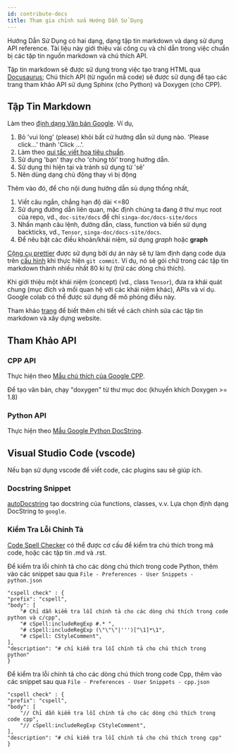 ```yaml
---
id: contribute-docs
title: Tham gia chỉnh sửa Hướng Dẫn Sử Dụng
---
```


<!-- Licensed to the Apache Software Foundation (ASF) under one or more contributor license agreements.  See the NOTICE file distributed with this work for additional information regarding copyright ownership.  The ASF licenses this file to you under the Apache License, Version 2.0 (the "License"); you may not use this file except in compliance with the License.  You may obtain a copy of the License at http://www.apache.org/licenses/LICENSE-2.0 Unless required by applicable law or agreed to in writing, software distributed under the License is distributed on an "AS IS" BASIS, WITHOUT WARRANTIES OR CONDITIONS OF ANY KIND, either express or implied.  See the License for the specific language governing permissions and limitations under the License. -->

Hướng Dẫn Sử Dụng có hai dạng, dạng tập tin markdown và dạng sử dụng API
reference. Tài liệu này giới thiệu vài công cụ và chỉ dẫn trong việc chuẩn bị các tập tin nguồn markdown và chú thích API.

Tập tin markdown sẽ được sử dụng trong việc tạo trang HTML qua [Docusaurus](https://docusaurus.io/); Chú thích API (từ nguồn mã code) sẽ được sử dụng để tạo các trang tham khảo API sử dụng Sphinx (cho Python) và Doxygen (cho CPP).

## Tập Tin Markdown

Làm theo
[định dạng Văn bản Google](https://developers.google.com/style). Ví dụ,

1. Bỏ 'vui lòng' (please) khỏi bất cứ hướng dẫn sử dụng nào. 'Please click...' thành 'Click ...'.
2. Làm theo
   [qui tắc viết hoa tiêu chuẩn](https://owl.purdue.edu/owl/general_writing/mechanics/help_with_capitals.html).
3. Sử dụng 'bạn' thay cho 'chúng tôi' trong hướng dẫn.
4. Sử dụng thì hiện tại và tránh sử dụng từ 'sẽ' 
5. Nên dùng dạng chủ động thay vì bị động 

Thêm vào đó, để cho nội dung hướng dẫn sủ dụng thống nhất,

1. Viết câu ngắn, chẳng hạn độ dài <=80
2. Sử dụng đường dẫn liên quan, mặc định chúng ta đang ở thư mục root của repo,
   vd., `doc-site/docs` để chỉ `singa-doc/docs-site/docs`
3. Nhấn mạnh câu lệnh, đường dẫn, class, function và biến sử dụng backticks,
   vd., `Tensor`, `singa-doc/docs-site/docs`.
4. Để nêu bật các điều khoản/khái niệm, sử dụng _graph_ hoặc **graph**

[Cộng cụ prettier](https://prettier.io/) được sử dụng bởi dự án này sẽ tự làm định dạng code dựa trên 
[cấu hình](https://github.com/apache/singa-doc/blob/master/docs-site/.prettierrc)
khi thực hiện `git commit`. Ví dụ, nó sẽ gói chữ trong các tập tin markdown thành nhiều nhất 80 kí tự (trừ các dòng chú thích).

Khi giới thiệu một khái niệm (concept) (vd., class `Tensor`), đưa ra khái quát chung (mục đích và mối quan hệ với các khái niệm khác), APIs và ví dụ. Google colab có thể được sử dụng để mô phỏng điều này. 

Tham khảo [trang](https://github.com/apache/singa-doc/tree/master/docs-site)
để biết thêm chi tiết về cách chỉnh sửa các tập tin markdown và xây dựng website. 

## Tham Khảo API

### CPP API

Thực hiện theo
[Mẫu chú thích của Google CPP](https://google.github.io/styleguide/cppguide.html#Comments).

Để tạo văn bản, chạy "doxygen" từ thư mục doc (khuyến khích Doxygen >= 1.8)

### Python API

Thực hiện theo
[Mẫu Google Python DocString](http://google.github.io/styleguide/pyguide.html#38-comments-and-docstrings).

## Visual Studio Code (vscode)

Nếu bạn sử dụng vscode để viết code, các plugins sau sẽ giúp ích.

### Docstring Snippet

[autoDocstring](https://marketplace.visualstudio.com/items?itemName=njpwerner.autodocstring)
tạo docstring của functions, classes, v.v. Lựa chọn định dạng DocString
to `google`.

### Kiểm Tra Lỗi Chính Tả

[Code Spell Checker](https://marketplace.visualstudio.com/items?itemName=streetsidesoftware.code-spell-checker)
có thể được cơ cấu để kiểm tra chú thích trong mã code, hoặc các tập tin .md và .rst.

Để kiểm tra lỗi chính tả cho các dòng chú thích trong code Python, thêm vào các snippet sau qua
`File - Preferences - User Snippets - python.json`

    "cspell check" : {
    "prefix": "cspell",
    "body": [
        "# Chỉ dẫn kiểm tra lỗi chính tả cho các dòng chú thích trong code python và c/cpp",
        "# cSpell:includeRegExp #.* ",
        "# cSpell:includeRegExp (\"\"\"|''')[^\1]*\1",
        "# cSpell: CStyleComment",
    ],
    "description": "# chỉ kiểm tra lỗi chính tả cho chú thích trong python"
    }

Để kiểm tra lỗi chính tả cho các dòng chú thích trong code Cpp, thêm vào các snippet sau qua
`File - Preferences - User Snippets - cpp.json`

    "cspell check" : {
    "prefix": "cspell",
    "body": [
        "// Chỉ dẫn kiểm tra lỗi chính tả cho các dòng chú thích trong code cpp",
        "// cSpell:includeRegExp CStyleComment",
    ],
    "description": "# chỉ kiểm tra lỗi chính tả cho chú thích trong cpp"
    }
